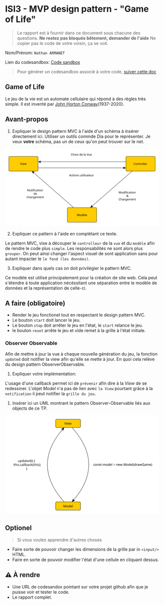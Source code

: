 # ISI3 - MVP design pattern - "Game of Life"

> Le rapport est à fournir dans ce document sous chacune des questions. 
> **Ne restez pas bloqués bêtement, demander de l'aide**
> Ne copier pas le code de votre voisin, ça se voit.

Nom/Prénom: `Nathan ARMANET`

Lien du codesandbox: [Code sandbox](https://codesandbox.io/s/github/PolytechLyon/2020-isi3-mvc-NathanARMANET?file=/index.html)

> Pour générer un codesandbox associé à votre code, [suiver cette doc](https://codesandbox.io/docs/importing#import-from-github)

## Game of Life

Le jeu de la vie est un automate cellulaire qui répond à des règles très simple.
Il est inventé par [John Horton Conway](https://fr.wikipedia.org/wiki/John_Horton_Conway)(1937-2020).

## Avant-propos

1. Expliquer le design pattern MVC à l'aide d'un schéma à insérer directement ici. 
Utiliser un outils commde Dia pour le représenter. Je veux **votre** schéma, pas un de ceux qu'on peut trouver sur le net.

![diagramme MVC](./images/mvc.svg)

2. Expliquer ce pattern à l'aide en complétant ce texte.

Le pattern MVC, vise à découper le `controlleur` de la `vue` et du `modèle` afin de rendre le code plus `simple`.
Les responsabilités ne sont alors plus `grouper`.
On peut ainsi changer l'aspect visuel de sont application sans pour autant impacter le `le fond (les données)`.

3. Expliquer dans quels cas on doit privilégier le pattern MVC.

Ce modèle est utilisé principalement pour la création de site web. Cela peut s'étendre à toute application nécéssitant
une séparation entre le modèle de données et la représentation de celle-ci. 

## A faire (obligatoire)

- Render le jeu fonctionel tout en respectant le design pattern MVC.
- Le bouton `start` doit lancer le jeu.
- Le bouton `stop` doit arrêter le jeu en l'état, le `start` relance le jeu.
- le bouton `reset` arrête le jeu et vide remet à la grille à l'état initiale.

### Observer Observable

Afin de mettre à jour la vue à chaque nouvelle génération du jeu, la fonction `updated` doit notifier la view afin qu'elle se mette à jour.
En quoi cela relève du design pattern ObserverObservable.

1. Expliquer votre implémentation:

L'usage d'une callback permet ici de `prévenir` afin dire à la _View_ de se redessiner.
L'objet _Model_ n'a pas de lien avec `la View` pourtant grâce à la `notification` il peut notifier la `grille du jeu`.

1. Insérer ici un UML montrant le pattern Observer-Observable liés aux objects de ce TP.

![UML du pattern Observer-Observable](./images/callback.svg)

## Optionel

> Si vous voulez apprendre d'autres choses

- Faire sorte de pouvoir changer les dimensions de la grille par in `<input/>` HTML.
- Faire en sorte de pouvoir modifier l'état d'une cellule en cliquant dessus.

## :warning: À rendre

- Une URL de codesandox pointant sur votre projet github afin que je puisse voir et tester le code.
- Le rapport complet.

